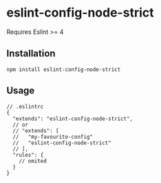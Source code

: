 # eslint-config-node-strict

Requires Eslint >= 4

## Installation

`npm install eslint-config-node-strict`

## Usage

```
// .eslintrc
{
  "extends": "eslint-config-node-strict",
  // or
  // "extends": [
  //   "my-favourite-config"
  //   "eslint-config-node-strict"
  // ],
  "rules": {
    // omited
  }
}
```
